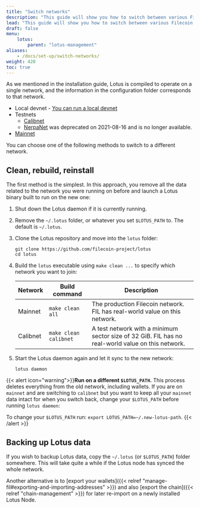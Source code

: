 ```yaml
---
title: "Switch networks"
description: "This guide will show you how to switch between various Filecoin networks with Lotus, depending on your testing or development needs."
lead: "This guide will show you how to switch between various Filecoin networks with Lotus, depending on your testing or development needs."
draft: false
menu:
    lotus:
        parent: "lotus-management"
aliases:
    - /docs/set-up/switch-networks/
weight: 420
toc: true
---
```


As we mentioned in the installation guide, Lotus is compiled to operate on a single network, and the information in the configuration folder corresponds to that network.

- Local devnet - [You can run a local devnet](https://docs.filecoin.io/build/local-devnet/#manual-set-up)
- Testnets
    - [Calibnet](https://network.filecoin.io/#calibration)
    - [NerpaNet](https://github.com/filecoin-project/community/discussions/74#discussioncomment-1348469) was deprecated on 2021-08-16 and is no longer available.
- [Mainnet](https://network.filecoin.io/#mainnet)

You can choose one of the following methods to switch to a different network.

## Clean, rebuild, reinstall

The first method is the simplest. In this approach, you remove all the data related to the network you were running on before and launch a Lotus binary built to run on the new one:

1. Shut down the Lotus daemon if it is currently running.
1. Remove the `~/.lotus` folder, or whatever you set `$LOTUS_PATH` to. The default is `~/.lotus`.
1. Clone the Lotus repository and move into the `lotus` folder:

    ```shell
    git clone https://github.com/filecoin-project/lotus
    cd lotus
    ```

1. Build the `lotus` executable using `make clean ...` to specify which network you want to join:

    | Network | Build command | Description |
    | --- | --- | --- |
    | Mainnet | `make clean all` | The production Filecoin network. FIL has real-world value on this network. |
    | Calibnet | `make clean calibnet` | A test network with a minimum sector size of 32 GiB. FIL has no real-world value on this network. |

2. Start the Lotus daemon again and let it sync to the new network:

    ```shell
    lotus daemon
    ```

{{< alert icon="warning">}}**Run on a different `$LOTUS_PATH`.**
This process deletes everything from the old network, including wallets. If you are on `mainnet` and are switching to `calibnet` but you want to keep all your `mainnet` data intact for when you switch back, change your `$LOTUS_PATH` before running `lotus daemon`:

To change your `$LOTUS_PATH` run: `export LOTUS_PATH=~/.new-lotus-path`.
{{< /alert >}}

## Backing up Lotus data

If you wish to backup Lotus data, copy the `~/.lotus` (or `$LOTUS_PATH`) folder somewhere. This will take quite a while if the Lotus node has synced the whole network.

Another alternative is to [export your wallets]({{< relref "manage-fil#exporting-and-importing-addresses" >}}) and also [export the chain]({{< relref "chain-management" >}}) for later re-import on a newly installed Lotus Node.
